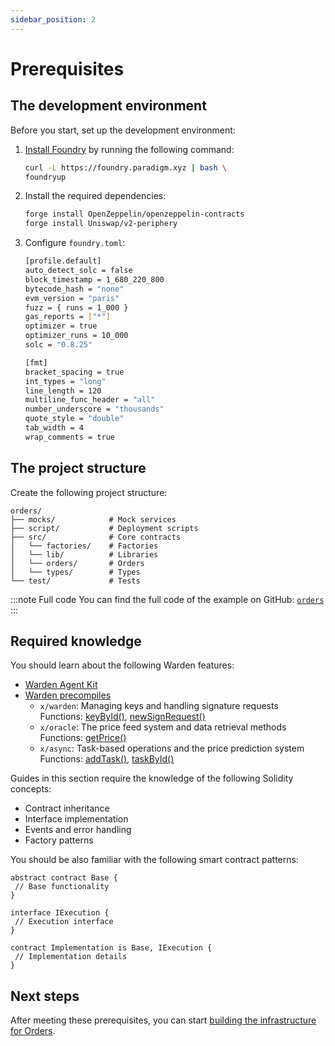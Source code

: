 ```yaml
---
sidebar_position: 2
---
```


# Prerequisites

## The development environment

Before you start, set up the development environment:

1. [Install Foundry](https://book.getfoundry.sh/getting-started/installation) by running the following command:

   ```bash
   curl -L https://foundry.paradigm.xyz | bash \ 
   foundryup
   ```

2. Install the required dependencies:

   ```bash
   forge install OpenZeppelin/openzeppelin-contracts
   forge install Uniswap/v2-periphery
   ```

3. Configure `foundry.toml`:

   ```bash
   [profile.default]
   auto_detect_solc = false
   block_timestamp = 1_680_220_800
   bytecode_hash = "none"
   evm_version = "paris"
   fuzz = { runs = 1_000 }
   gas_reports = ["*"]
   optimizer = true
   optimizer_runs = 10_000
   solc = "0.8.25"
   
   [fmt]
   bracket_spacing = true
   int_types = "long"
   line_length = 120
   multiline_func_header = "all"
   number_underscore = "thousands"
   quote_style = "double"
   tab_width = 4
   wrap_comments = true
   ```

## The project structure

Create the following project structure:
   
```
orders/
├── mocks/            # Mock services
├── script/           # Deployment scripts
├── src/              # Core contracts
│   └── factories/    # Factories
│   └── lib/          # Libraries
│   └── orders/       # Orders
│   └── types/        # Types
└── test/             # Tests
```

:::note Full code
You can find the full code of the example on GitHub: [`orders`](https://github.com/warden-protocol/wardenprotocol/tree/v0.6.3/solidity/orders)
:::

## Required knowledge

You should learn about the following Warden features:

- [Warden Agent Kit](/category/warden-agent-kit)  
- [Warden precompiles](/build-an-app/interact-with-warden-modules/introduction)
   - `x/warden`: Managing keys and handling signature requests  
     Functions: [keyById()](/build-an-app/interact-with-warden-modules/interact-with-x-warden/manage-keys#query-a-key-by-id), [newSignRequest()](/build-an-app/interact-with-warden-modules/interact-with-x-warden/manage-signature-requests#create-a-new-signature-request)  
   - `x/oracle`: The price feed system and data retrieval methods  
     Functions: [getPrice()](https://github.com/warden-protocol/wardenprotocol/blob/v0.6.3/precompiles/slinky/ISlinky.sol)
   - `x/async`: Task-based operations and the price prediction system   
     Functions: [addTask()](/build-an-app/interact-with-warden-modules/interact-with-x-async#create-a-new-task), [taskById()](/build-an-app/interact-with-warden-modules/interact-with-x-async#query-a-task-by-id)  

Guides in this section require the knowledge of the following Solidity concepts:

   - Contract inheritance
   - Interface implementation
   - Events and error handling
   - Factory patterns

You should be also familiar with the following smart contract patterns:

```solidity
abstract contract Base {
 // Base functionality
}

interface IExecution {
 // Execution interface
}

contract Implementation is Base, IExecution {
 // Implementation details
}
```

## Next steps

After meeting these prerequisites, you can start [building the infrastructure for Orders](build-the-infrastructure).
